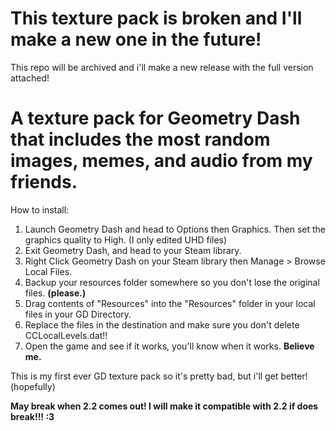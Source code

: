 # This texture pack is broken and I'll make a new one in the future!
This repo will be archived and i'll make a new release with the full version attached!









# A texture pack for Geometry Dash that includes the most random images, memes, and audio from my friends.

How to install:
1. Launch Geometry Dash and head to Options then Graphics. Then set the graphics quality to High. (I only edited UHD files)
2. Exit Geometry Dash, and head to your Steam library. 
3. Right Click Geometry Dash on your Steam library then Manage > Browse Local Files.
4. Backup your resources folder somewhere so you don't lose the original files. **(please.)**
5. Drag contents of "Resources" into the "Resources" folder in your local files in your GD Directory.
6. Replace the files in the destination and make sure you don't delete CCLocalLevels.dat!!
7. Open the game and see if it works, you'll know when it works. **Believe me.**

This is my first ever GD texture pack so it's pretty bad, but i'll get better! (hopefully)

**May break when 2.2 comes out! I will make it compatible with 2.2 if does break!!! :3**
